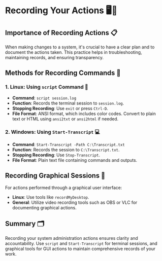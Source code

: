 # Recording Your Actions 🖥️🎥

## Importance of Recording Actions 📋

When making changes to a system, it's crucial to have a clear plan and to document the actions taken. This practice helps in troubleshooting, maintaining records, and ensuring transparency.

## Methods for Recording Commands 📝

### 1. **Linux: Using `script` Command** 🐧

- **Command**: `script session.log`
- **Function**: Records the terminal session to `session.log`.
- **Stopping Recording**: Use `exit` or press `Ctrl-D`.
- **File Format**: ANSI format, which includes color codes. Convert to plain text or HTML using `ansi2txt` or `ansi2html` if needed.

### 2. **Windows: Using `Start-Transcript`** 💻

- **Command**: `Start-Transcript -Path C:\Transcript.txt`
- **Function**: Records the session to `C:\Transcript.txt`.
- **Stopping Recording**: Use `Stop-Transcript`.
- **File Format**: Plain text file containing commands and outputs.

## Recording Graphical Sessions 🎥

For actions performed through a graphical user interface:

- **Linux**: Use tools like `recordMyDesktop`.
- **General**: Utilize video recording tools such as OBS or VLC for documenting graphical actions.

## Summary 🗂️

Recording your system administration actions ensures clarity and accountability. Use `script` and `Start-Transcript` for terminal sessions, and graphical tools for GUI actions to maintain comprehensive records of your work.
